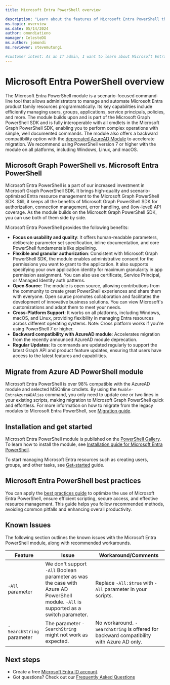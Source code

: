 ```yaml
---
title: Microsoft Entra PowerShell overview

description: "Learn about the features of Microsoft Entra PowerShell that can help you derive insights and analytics, and build unique, intelligent apps in Microsoft Entra ID."
ms.topic: overview
ms.date: 05/14/2024
author: omondiatieno
manager: CelesteDG
ms.author: jomondi
ms.reviewer: stevemutungi

#customer intent: As an IT admin, I want to learn about Microsoft Entra PowerShell, so that I can get started with using the module.
---
```

# Microsoft Entra PowerShell overview

The Microsoft Entra PowerShell module is a scenario-focused command-line tool that allows administrators to manage and automate Microsoft Entra product family resources programmatically. Its key capabilities include efficiently managing users, groups, applications, service principals, policies, and more. The module builds upon and is part of the Microsoft Graph PowerShell SDK and is fully interoperable with all cmdlets in the Microsoft Graph PowerShell SDK, enabling you to perform complex operations with simple, well documented commands. The module also offers a backward compatibility option with the [deprecated AzureAD Module](https://techcommunity.microsoft.com/t5/microsoft-entra-blog/important-update-deprecation-of-azure-ad-powershell-and-msonline/ba-p/4094536) to accelerate migration. We recommend using PowerShell version 7 or higher with the module on all platforms, including Windows, Linux, and macOS.

## Microsoft Graph PowerShell vs. Microsoft Entra PowerShell

Microsoft Entra PowerShell is a part of our increased investment in Microsoft Graph PowerShell SDK. It brings high-quality and scenario-optimized Entra resource management to the Microsoft Graph PowerShell SDK. Still, it keeps all the benefits of Microsoft Graph PowerShell SDK for authorization, connection management, error handling, and (low-level) API coverage. As the module builds on the Microsoft Graph PowerShell SDK, you can use both of them side by side.

Microsoft Entra PowerShell provides the following benefits:

- **Focus on usability and quality**: It offers human-readable parameters, deliberate parameter set specification, inline documentation, and core PowerShell fundamentals like pipelining.
- **Flexible and granular authorization**: Consistent with Microsoft Graph PowerShell SDK, the module enables administrative consent for the permissions you want to grant to the application. It also supports specifying your own application identity for maximum granularity in app permission assignment. You can also use certificate, Service Principal, or Managed Identity auth patterns.
- **Open Source**: The module is open source, allowing contributions from the community to create great PowerShell experiences and share them with everyone. Open source promotes collaboration and facilitates the development of innovative business solutions. You can view Microsoft's customizations and adapt them to meet your needs.
- **Cross-Platform Support**: It works on all platforms, including Windows, macOS, and Linux, providing flexibility in managing Entra resources across different operating systems. Note: Cross platform works if you're using PowerShell 7 or higher.
- **Backward compatibility with AzureAD module**: Accelerates migration from the recently announced AzureAD module deprecation.
- **Regular Updates**: Its commands are updated regularly to support the latest Graph API and product feature updates, ensuring that users have access to the latest features and capabilities.

## Migrate from Azure AD PowerShell module

Microsoft Entra PowerShell is over 98% compatible with the AzureAD module and selected MSOnline cmdlets. By using the `Enable-EntraAzureADAlias` command, you only need to update one or two lines in your existing scripts, making migration to Microsoft Graph PowerShell quick and effortless. For more information on how to migrate from the legacy modules to Microsoft Entra PowerShell, see [Migration guide][migration-guide].

## Installation and get started

Microsoft Entra PowerShell module is published on the [PowerShell Gallery][powershell-gallery]. To learn how to install the module, see [Installation guide for Microsoft Entra PowerShell][installation].

To start managing Microsoft Entra resources such as creating users, groups, and other tasks, see [Get-started][get-started] guide.

## Microsoft Entra PowerShell best practices

You can apply the [best practices guide][best-practices-guide] to optimize the use of Microsoft Entra PowerShell, ensure efficient scripting, secure access, and effective resource management. This guide helps you follow recommended methods, avoiding common pitfalls and enhancing overall productivity.

## Known Issues

The following section outlines the known issues with the Microsoft Entra PowerShell module, along with recommended workarounds.

|          Feature          |                                                                Issue                                                                 |                                   Workaround/Comments                                   |
| ------------------------- | ------------------------------------------------------------------------------------------------------------------------------------ | --------------------------------------------------------------------------------------- |
| `-All` parameter          | We don't support `-All` Boolean parameter as was the case with Azure AD PowerShell module. `-All` is supported as a switch parameter. | Replace `-All:$true` with `-All` parameter in your scripts.                             |
| `-SearchString` parameter | The parameter `-SearchString` might not work as expected.                                                                              | No workaround. `-SearchString` is offered for backward compatibility with Azure AD only. |

## Next steps

- Create a free [Microsoft Entra ID account][free-entra-id].
- Got questions? Check out our [Frequently Asked Questions][faqs]

[free-entra-id]: https://azure.microsoft.com/free/entra-id
[azure-ad-powershell]: /powershell/module/azuread
[msonline-powershell]: /powershell/module/msonline
[migration-guide]: migration-guide.md
[get-started]: quickstart-entra-powershell.md
[installation]: installation.md
[powershell-gallery]: installation.md
[faqs]: entra-powershell-faqs.yml
[best-practices-guide]: installation.md
